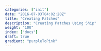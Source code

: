 ```yaml
---
categories: ["init"]
date: "2016-07-03T04:02:20Z"
title: "Creating Patches"
description: "Creating Patches Using Ship"
weight: "100"
index: ["docs"]
draft: true
gradient: "purpleToPink"
---
```


